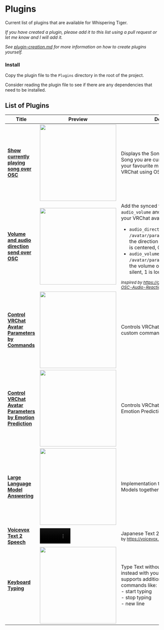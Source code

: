 # Plugins

Current list of plugins that are available for Whispering Tiger.

_If you have created a plugin, please add it to this list using a pull request or let me know and I will add it._

_See [plugin-creation.md](plugin-creation.md) for more information on how to create plugins yourself._

### Install
Copy the plugin file to the `Plugins` directory in the root of the project.

Consider reading the plugin file to see if there are any dependencies that need to be installed.

## List of Plugins

| Title                                                                                                                           | Preview                                                                                                                       | Description                                                                                                                                                                                                                                                                                                                                                                                                                                                       | Author   |
|---------------------------------------------------------------------------------------------------------------------------------|-------------------------------------------------------------------------------------------------------------------------------|-------------------------------------------------------------------------------------------------------------------------------------------------------------------------------------------------------------------------------------------------------------------------------------------------------------------------------------------------------------------------------------------------------------------------------------------------------------------|----------|
| [**Show currently playing song over OSC**](https://gist.github.com/Sharrnah/802ab486374c69a183c85d5846100232)                   | <img src=https://user-images.githubusercontent.com/55756126/223178202-ef31fb96-6fa8-4427-9f5e-b4dd587f07ab.png width=250>     | Displays the Song Title and Author of the Song you are currently listening to in your favourite music player inside VRChat using OSC.                                                                                                                                                                                                                                                                                                                             | Sharrnah |
| [**Volume and audio direction send over OSC**](https://gist.github.com/Sharrnah/582b8a390e2462bcec77332cac2eb570)               | <img src=https://user-images.githubusercontent.com/55756126/228648156-56de7f87-476a-4569-866a-8b8591b2549e.gif width=250>     | Add the synced float parameters `audio_volume` and `audio_direction` to your VRChat avatar. <ul><li>`audio_direction` at `/avatar/parameters/audio_direction`: the direction of the sound. Where 0.5 is centered, 0 is left 1 is right.</li> <li>`audio_volume` at `/avatar/parameters/audio_volume`: the volume of the sound. Where 0 is silent, 1 is loud.</li></ul> <sub>_Inspired by https://github.com/Codel1417/VRC-OSC-Audio-Reaction :love_letter:_</sub> | Sharrnah |
| [**Control VRChat Avatar Parameters by Commands**](https://gist.github.com/Sharrnah/64ea762819b39c5bddbac2730ae43dcc)           | <img src=https://user-images.githubusercontent.com/55756126/228892285-a2148a33-94b2-460c-9632-423f77235c03.gif width=250>     | Controls VRChat Avatar Parameters by custom commands.                                                                                                                                                                                                                                                                                                                                                                                                             | Sharrnah |
| [**Control VRChat Avatar Parameters by Emotion Prediction**](https://gist.github.com/Sharrnah/28564fd26cef6f1689ea5fc3053b7ee2) | <img src=https://user-images.githubusercontent.com/55756126/229387209-c8943a7a-9f51-4206-babb-239925d0ace7.gif width=250>     | Controls VRChat Avatar Parameters by Emotion Prediction.                                                                                                                                                                                                                                                                                                                                                                                                          | Sharrnah |
| [**Large Language Model Answering**](https://gist.github.com/Sharrnah/eeaf2acda3e92d8eed1747f05a3f4102)                         | <img src=https://user-images.githubusercontent.com/55756126/225940740-f5e44911-9836-4b26-ab6e-a32676ddd27e.png width=250>     | Implementation to run Large Language Models together with Whispering Tiger.                                                                                                                                                                                                                                                                                                                                                                                       | Sharrnah |
| [**Voicevox Text 2 Speech**](https://gist.github.com/Sharrnah/7071f08d539bba6bd18e15ca40fc7c47)                                 | <video src='https://user-images.githubusercontent.com/55756126/232867089-5154c472-1c0b-4f20-acba-5a5d869b775e.mp4' width=100> | Japanese Text 2 Speech. </br><sub>by https://voicevox.hiroshiba.jp/ </sub>                                                                                                                                                                                                                                                                                                                                                                                        | Sharrnah |
| [**Keyboard Typing**](https://gist.github.com/Sharrnah/2da117d967eef6bc49689d15eb622f80)                                        | <img src=https://user-images.githubusercontent.com/55756126/235278696-bfd67d5d-74d3-4ad6-8661-24c334b2da64.gif width=250>     | Type Text without your keyboard but instead with your Voice. <br> supports additional _customizable_ commands like: <br> - start typing<br>- stop typing<br>- new line                                                                                                                                                                                                                                                                                            | Sharrnah |

